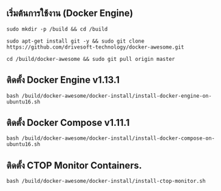 เริ่มต้นการใช้งาน (Docker Engine)
---------------------------------------------------

```
sudo mkdir -p /build && cd /build

sudo apt-get install git -y && sudo git clone https://github.com/drivesoft-technology/docker-awesome.git

cd /build/docker-awesome && sudo git pull origin master
```


ติดตั้ง Docker Engine v1.13.1
---------------------------------------------------

```
bash /build/docker-awesome/docker-install/install-docker-engine-on-ubuntu16.sh
```


ติดตั้ง Docker Compose v1.11.1
---------------------------------------------------

```
bash /build/docker-awesome/docker-install/install-docker-compose-on-ubuntu16.sh
```


ติดตั้ง CTOP Monitor Containers.
---------------------------------------------------

```
bash /build/docker-awesome/docker-install/install-ctop-monitor.sh
```
